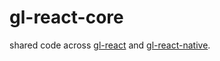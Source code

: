 # gl-react-core
shared code across [gl-react](https://github.com/ProjectSeptemberInc/gl-react/) and [gl-react-native](https://github.com/ProjectSeptemberInc/gl-react-native/).
